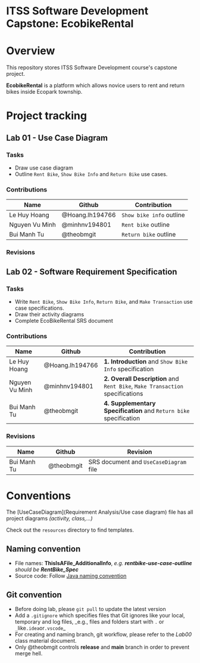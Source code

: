 # ITSS Software Development Capstone: EcobikeRental

# Overview

This repository stores ITSS Software Development course's capstone project.

**EcobikeRental** is a platform which allows novice users to rent and return bikes inside Ecopark township.

# Project tracking

## Lab 01 - Use Case Diagram

### Tasks

- Draw use case diagram
- Outline `Rent Bike`, `Show Bike Info` and `Return Bike` use cases.

### Contributions

| Name           | Github          | Contribution             |
| -------------- | --------------- | ------------------------ |
| Le Huy Hoang   | @Hoang.lh194766 | `Show bike info` outline |
| Nguyen Vu Minh | @minhnv194801   | `Rent bike` outline      |
| Bui Manh Tu    | @theobmgit      | `Return bike` outline    |

### Revisions

## Lab 02 - Software Requirement Specification

### Tasks

- Write `Rent Bike`, `Show Bike Info`, `Return Bike`, and `Make Transaction` use case specifications.
- Draw their activity diagrams
- Complete EcoBikeRental SRS document

### Contributions

| Name           | Github          | Contribution                                                                  |
| -------------- | --------------- | ----------------------------------------------------------------------------- |
| Le Huy Hoang   | @Hoang.lh194766 | **1. Introduction** and `Show Bike Info` specification                        |
| Nguyen Vu Minh | @minhnv194801   | **2. Overall Description** and `Rent Bike`, `Make Transaction` specifications |
| Bui Manh Tu    | @theobmgit      | **4. Supplementary Specification** and `Return bike` specification            |

### Revisions

| Name        | Github     | Revision                               |
| ----------- | ---------- | -------------------------------------- |
| Bui Manh Tu | @theobmgit | SRS document and `UseCaseDiagram` file |

# Conventions

The [UseCaseDiagram](Requirement Analysis/Use case diagram) file has all project diagrams _(activity, class,...)_

Check out the `resources` directory to find templates.

## Naming convention

- File names: **ThisIsAFile_AdditionalInfo**, _e.g. **rentbike-use-case-outline** should be **RentBike_Spec**_
- Source code: Follow [Java naming convention](https://www.oracle.com/java/technologies/javase/codeconventions-namingconventions.html)

## Git convention

- Before doing lab, please `git pull` to update the latest version
- Add a `.gitignore` which specifies files that Git ignores like your local, temporary and log files, _e.g., files and folders start with `.` or `_`like`.idea`or`.vscode`\_
- For creating and naming branch, git workflow, please refer to the _Lab00_ class material document.
- Only @theobmgit controls **release** and **main** branch in order to prevent merge hell.
